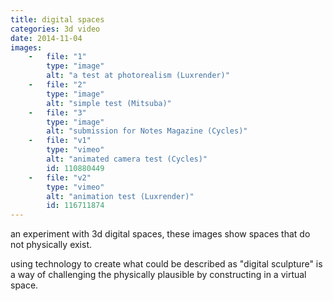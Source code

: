 ```yaml
---
title: digital spaces
categories: 3d video
date: 2014-11-04
images:
    -   file: "1"
        type: "image"
        alt: "a test at photorealism (Luxrender)"
    -   file: "2"
        type: "image"
        alt: "simple test (Mitsuba)"
    -   file: "3"
        type: "image"
        alt: "submission for Notes Magazine (Cycles)"
    -   file: "v1"
        type: "vimeo"
        alt: "animated camera test (Cycles)"
        id: 110880449
    -   file: "v2"
        type: "vimeo"
        alt: "animation test (Luxrender)"
        id: 116711874
---
```

an experiment with 3d digital spaces, these images show spaces that do not physically exist.

using technology to create what could be described as "digital sculpture" is a way
of challenging the physically plausible by constructing in a virtual space.